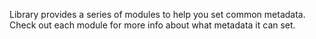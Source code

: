 Library provides a series of modules to help you set common metadata. Check out each module for more info about what metadata it can set.
